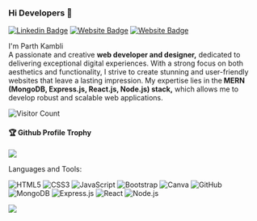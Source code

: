 ### Hi Developers 👋

[![Linkedin Badge](https://img.shields.io/badge/-Parth-blue?style=flat-square&logo=Linkedin&logoColor=white&link=https://www.linkedin.com/in/aakash--01629954/)](https://www.linkedin.com/in/parth-kambli-24880613a/)
[![Website Badge](https://img.shields.io/badge/WebSite-Parth-green)](https://parthkambli.github.io/My-profile/)
[![Website Badge](https://img.shields.io/badge/StackOverflow-Parth-yellow)](https://stackoverflow.com/users/13589428/parth-kambli?tab=profile)

I'm
Parth Kambli <br>
A passionate and creative <strong> web developer and designer,</strong> dedicated to delivering exceptional digital experiences. With a strong focus on both aesthetics and functionality, I strive to create stunning and user-friendly websites that leave a lasting impression. My expertise lies in the<strong> MERN (MongoDB, Express.js, React.js, Node.js) stack,</strong> which allows me to develop robust and scalable web applications.


![Visitor Count](https://profile-counter.glitch.me/parthkambli/count.svg)

<div>
  <h4>🏆 Github Profile Trophy</h4>
  <a href="https://github.com/ryo-ma/github-profile-trophy">
    <img src="https://github-profile-trophy.vercel.app/?username=parthkambli&column=7"/>
  </a>
</div>

Languages and Tools: 

<img alt="HTML5" src="https://img.shields.io/badge/HTML5-%23E34F26.svg?style=flat-square&logo=html5&logoColor=white"/> <img alt="CSS3" src="https://img.shields.io/badge/CSS3-%231572B6.svg?style=flat-square&logo=css3&logoColor=white"/> <img alt="JavaScript" src="https://img.shields.io/badge/JavaScript-%23F7DF1E.svg?style=flat-square&logo=javascript&logoColor=black"/> <img alt="Bootstrap" src="https://img.shields.io/badge/Bootstrap-%23563D7C.svg?style=flat-square&logo=bootstrap&logoColor=white"/> <img alt="Canva" src="https://img.shields.io/badge/Canva-%2300C4CC.svg?style=flat-square&logo=canva&logoColor=white"/> <img alt="GitHub" src="https://img.shields.io/badge/GitHub-%23181717.svg?style=flat-square&logo=github&logoColor=white"/> <img alt="MongoDB" src="https://img.shields.io/badge/MongoDB-%234ea94b.svg?style=flat-square&logo=mongodb&logoColor=white"/> <img alt="Express.js" src="https://img.shields.io/badge/Express.js-%23404d59.svg?style=flat-square&logo=express&logoColor=white"/> <img alt="React" src="https://img.shields.io/badge/React-%2361DAFB.svg?style=flat-square&logo=react&logoColor=white"/> <img alt="Node.js" src="https://img.shields.io/badge/Node.js-%2343853D.svg?style=flat-square&logo=node-dot-js&logoColor=white"/>


![](https://activity-graph.herokuapp.com/graph?username=parthkambli&theme=react-dark&area=true)
<!--
**Aakashdeveloper/Aakashdeveloper** is a ✨ _special_ ✨ repository because its `README.md` (this file) appears on your GitHub profile.

Here are some ideas to get you started:

- 🔭 I’m currently working on ...
- 🌱 I’m currently learning ...
- 👯 I’m looking to collaborate on ...
- 🤔 I’m looking for help with ...
- 💬 Ask me about ...
- 📫 How to reach me: ...
- 😄 Pronouns: ...
- ⚡ Fun fact: .....

-->
